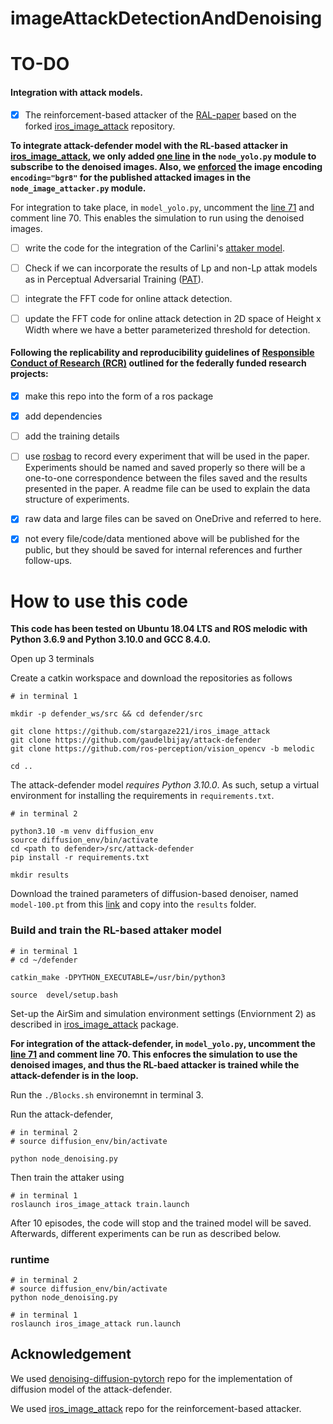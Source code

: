 # imageAttackDetectionAndDenoising

# TO-DO

#### Integration with attack models.
- [x]  The reinforcement-based attacker of the [RAL-paper](https://doi.org/10.1109/LRA.2023.3280813) based on the forked [iros_image_attack](https://github.com/r-bahrami/iros_image_attack) repository.
      
**To integrate attack-defender model with the RL-based attacker in [iros_image_attack](https://github.com/r-bahrami/iros_image_attack), we only added [one line](https://github.com/r-bahrami/iros_image_attack/blob/main/scripts/node_yolo.py#L71C7-L71C101) in the `node_yolo.py` module to subscribe to the denoised images. Also, we [enforced](https://github.com/r-bahrami/iros_image_attack/commit/f1597849c24660a5bc96c8085a8234925ad00806#diff-6944d0d7a9300e01c1c450fec04fd9a0bf5a5504d0667d9ced074175e38533f5R144) the image encoding `encoding="bgr8"` for the published attacked images in the `node_image_attacker.py` module.**

For integration to take place, in `model_yolo.py`, uncomment the [line 71](https://github.com/r-bahrami/iros_image_attack/blob/main/scripts/node_yolo.py#L71C7-L71C101) and comment line 70. This enables the simulation to run using the denoised images.

- [ ] write the code for the integration of the Carlini's [attaker model](https://doi.org/10.1109/SP.2017.49).
- [ ] Check if we can incorporate the results of Lp and non-Lp attak models as in Perceptual Adversarial Training ([PAT](https://par.nsf.gov/servlets/purl/10315554)).
- [ ] integrate the FFT code for online attack detection. 
- [ ] update the FFT code for online attack detection in 2D space of Height x Width where we have a better parameterized threshold for detection. 
 



#### Following the replicability and reproducibility guidelines of [Responsible Conduct of Research (RCR)](https://about.citiprogram.org/series/responsible-conduct-of-research-rcr/) outlined for the federally funded research projects:
- [x] make this repo into the form of a ros package
- [x] add dependencies 
- [ ] add the training details 
- [ ] use [rosbag](http://wiki.ros.org/rosbag) to record every experiment that will be used in the paper. Experiments should be named and saved properly so there will be a one-to-one correspondence between the files saved and the results presented in the paper. A readme file can be used to explain the data structure of experiments.
- [x] raw data and large files can be saved on OneDrive and referred to here.
- [x] not every file/code/data mentioned above will be published for the public, but they should be saved for internal references and further follow-ups.


# How to use this code

**This code has been tested on Ubuntu 18.04 LTS and ROS melodic with Python 3.6.9 and Python 3.10.0 and GCC 8.4.0.**

Open up 3 terminals

Create a catkin workspace and download the repositories as follows
```
# in terminal 1

mkdir -p defender_ws/src && cd defender/src

git clone https://github.com/stargaze221/iros_image_attack
git clone https://github.com/gaudelbijay/attack-defender
git clone https://github.com/ros-perception/vision_opencv -b melodic

cd ..
```

 The attack-defender model *requires Python 3.10.0*. As such, setup a virtual environment for installing the requirements in `requirements.txt`.

```
# in terminal 2

python3.10 -m venv diffusion_env
source diffusion_env/bin/activate
cd <path to defender>/src/attack-defender
pip install -r requirements.txt

mkdir results
```
Download the trained parameters of diffusion-based denoiser, named `model-100.pt` from this [link](https://stevens0-my.sharepoint.com/:u:/g/personal/mbahrami_stevens_edu/ERYqWUevbeRKoVV6buwxs7ABo4PeSoxzI3Bdlik3iyE-uA?e=bOYAsr) and copy into the `results` folder.

### Build and train the RL-based attaker model
```
# in terminal 1
# cd ~/defender

catkin_make -DPYTHON_EXECUTABLE=/usr/bin/python3

source  devel/setup.bash
```

Set-up the AirSim and simulation environment settings (Enviornment 2) as described in [iros_image_attack](https://github.com/r-bahrami/iros_image_attack) package.

**For integration of the attack-defender, in `model_yolo.py`, uncomment the [line 71](https://github.com/r-bahrami/iros_image_attack/blob/main/scripts/node_yolo.py#L71C7-L71C101) and comment line 70. This enfocres the simulation to use the denoised images, and thus the RL-baed attacker is trained while the attack-defender is in the loop.**

Run the `./Blocks.sh` environemnt in terminal 3. 

Run the attack-defender,
```
# in terminal 2
# source diffusion_env/bin/activate

python node_denoising.py
```

Then train the attaker using

```
# in terminal 1
roslaunch iros_image_attack train.launch
```

After 10 episodes, the code will stop and the trained model will be saved. Afterwards, different experiments can be run as described below.

### runtime
```
# in terminal 2
# source diffusion_env/bin/activate
python node_denoising.py
```

```
# in terminal 1
roslaunch iros_image_attack run.launch
```




## Acknowledgement

We used [denoising-diffusion-pytorch](https://github.com/lucidrains/denoising-diffusion-pytorch) repo for the implementation of diffusion model of the attack-defender. 

We used [iros_image_attack](https://github.com/r-bahrami/iros_image_attack) repo for the reinforcement-based attacker. 
